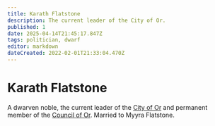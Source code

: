 ```yaml
---
title: Karath Flatstone
description: The current leader of the City of Or.
published: 1
date: 2025-04-14T21:45:17.847Z
tags: politician, dwarf
editor: markdown
dateCreated: 2022-02-01T21:33:04.470Z
---
```


# Karath Flatstone
A dwarven noble, the current leader of the [City of Or](/geography/settlement/city/city-of-or.md) and permanent member of the [Council of Or](/geography/settlement/city/city-of-or/council-of-or.md). Married to Myyra Flatstone.

